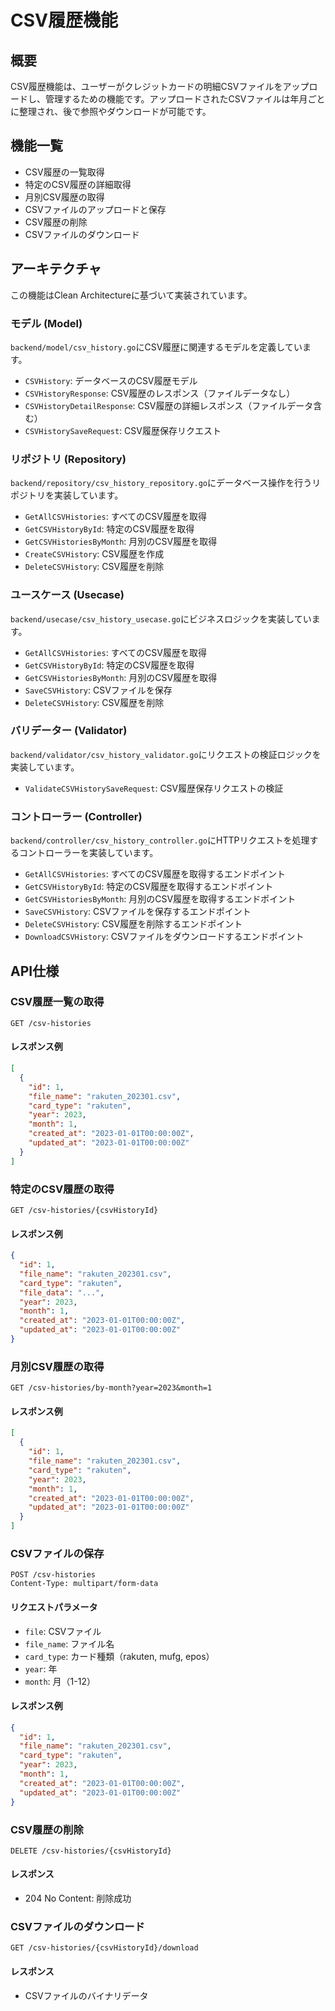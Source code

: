 # CSV履歴機能

## 概要

CSV履歴機能は、ユーザーがクレジットカードの明細CSVファイルをアップロードし、管理するための機能です。アップロードされたCSVファイルは年月ごとに整理され、後で参照やダウンロードが可能です。

## 機能一覧

- CSV履歴の一覧取得
- 特定のCSV履歴の詳細取得
- 月別CSV履歴の取得
- CSVファイルのアップロードと保存
- CSV履歴の削除
- CSVファイルのダウンロード

## アーキテクチャ

この機能はClean Architectureに基づいて実装されています。

### モデル (Model)

`backend/model/csv_history.go`にCSV履歴に関連するモデルを定義しています。

- `CSVHistory`: データベースのCSV履歴モデル
- `CSVHistoryResponse`: CSV履歴のレスポンス（ファイルデータなし）
- `CSVHistoryDetailResponse`: CSV履歴の詳細レスポンス（ファイルデータ含む）
- `CSVHistorySaveRequest`: CSV履歴保存リクエスト

### リポジトリ (Repository)

`backend/repository/csv_history_repository.go`にデータベース操作を行うリポジトリを実装しています。

- `GetAllCSVHistories`: すべてのCSV履歴を取得
- `GetCSVHistoryById`: 特定のCSV履歴を取得
- `GetCSVHistoriesByMonth`: 月別のCSV履歴を取得
- `CreateCSVHistory`: CSV履歴を作成
- `DeleteCSVHistory`: CSV履歴を削除

### ユースケース (Usecase)

`backend/usecase/csv_history_usecase.go`にビジネスロジックを実装しています。

- `GetAllCSVHistories`: すべてのCSV履歴を取得
- `GetCSVHistoryById`: 特定のCSV履歴を取得
- `GetCSVHistoriesByMonth`: 月別のCSV履歴を取得
- `SaveCSVHistory`: CSVファイルを保存
- `DeleteCSVHistory`: CSV履歴を削除

### バリデーター (Validator)

`backend/validator/csv_history_validator.go`にリクエストの検証ロジックを実装しています。

- `ValidateCSVHistorySaveRequest`: CSV履歴保存リクエストの検証

### コントローラー (Controller)

`backend/controller/csv_history_controller.go`にHTTPリクエストを処理するコントローラーを実装しています。

- `GetAllCSVHistories`: すべてのCSV履歴を取得するエンドポイント
- `GetCSVHistoryById`: 特定のCSV履歴を取得するエンドポイント
- `GetCSVHistoriesByMonth`: 月別のCSV履歴を取得するエンドポイント
- `SaveCSVHistory`: CSVファイルを保存するエンドポイント
- `DeleteCSVHistory`: CSV履歴を削除するエンドポイント
- `DownloadCSVHistory`: CSVファイルをダウンロードするエンドポイント

## API仕様

### CSV履歴一覧の取得

```
GET /csv-histories
```

#### レスポンス例

```json
[
  {
    "id": 1,
    "file_name": "rakuten_202301.csv",
    "card_type": "rakuten",
    "year": 2023,
    "month": 1,
    "created_at": "2023-01-01T00:00:00Z",
    "updated_at": "2023-01-01T00:00:00Z"
  }
]
```

### 特定のCSV履歴の取得

```
GET /csv-histories/{csvHistoryId}
```

#### レスポンス例

```json
{
  "id": 1,
  "file_name": "rakuten_202301.csv",
  "card_type": "rakuten",
  "file_data": "...",
  "year": 2023,
  "month": 1,
  "created_at": "2023-01-01T00:00:00Z",
  "updated_at": "2023-01-01T00:00:00Z"
}
```

### 月別CSV履歴の取得

```
GET /csv-histories/by-month?year=2023&month=1
```

#### レスポンス例

```json
[
  {
    "id": 1,
    "file_name": "rakuten_202301.csv",
    "card_type": "rakuten",
    "year": 2023,
    "month": 1,
    "created_at": "2023-01-01T00:00:00Z",
    "updated_at": "2023-01-01T00:00:00Z"
  }
]
```

### CSVファイルの保存

```
POST /csv-histories
Content-Type: multipart/form-data
```

#### リクエストパラメータ

- `file`: CSVファイル
- `file_name`: ファイル名
- `card_type`: カード種類（rakuten, mufg, epos）
- `year`: 年
- `month`: 月（1-12）

#### レスポンス例

```json
{
  "id": 1,
  "file_name": "rakuten_202301.csv",
  "card_type": "rakuten",
  "year": 2023,
  "month": 1,
  "created_at": "2023-01-01T00:00:00Z",
  "updated_at": "2023-01-01T00:00:00Z"
}
```

### CSV履歴の削除

```
DELETE /csv-histories/{csvHistoryId}
```

#### レスポンス

- 204 No Content: 削除成功

### CSVファイルのダウンロード

```
GET /csv-histories/{csvHistoryId}/download
```

#### レスポンス

- CSVファイルのバイナリデータ